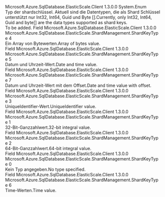 <Type Name="ShardKeyType" FullName="Microsoft.Azure.SqlDatabase.ElasticScale.ShardManagement.ShardKeyType">
  <TypeSignature Language="C#" Value="public enum ShardKeyType" />
  <TypeSignature Language="ILAsm" Value=".class public auto ansi sealed ShardKeyType extends System.Enum" />
  <TypeSignature Language="DocId" Value="T:Microsoft.Azure.SqlDatabase.ElasticScale.ShardManagement.ShardKeyType" />
  <TypeSignature Language="VB.NET" Value="Public Enum ShardKeyType" />
  <TypeSignature Language="F#" Value="type ShardKeyType = " />
  <AssemblyInfo>
    <AssemblyName>Microsoft.Azure.SqlDatabase.ElasticScale.Client</AssemblyName>
    <AssemblyVersion>1.3.0.0</AssemblyVersion>
  </AssemblyInfo>
  <Base>
    <BaseTypeName>System.Enum</BaseTypeName>
  </Base>
  <Docs>
    <summary>
            Typ der shardschlüssel. <span data-ttu-id="85927-102">Aktuell sind die Datentypen, die als Shard Schlüssel unterstützt nur Int32, Int64, Guid und Byte [].</span><span class="sxs-lookup"><span data-stu-id="85927-102">Currently, only Int32, Int64, Guid and byte[] are the data types supported as shard keys.</span></span>
            </summary>
    <remarks>To be added.</remarks>
  </Docs>
  <Members>
    <Member MemberName="Binary">
      <MemberSignature Language="C#" Value="Binary" />
      <MemberSignature Language="ILAsm" Value=".field public static literal valuetype Microsoft.Azure.SqlDatabase.ElasticScale.ShardManagement.ShardKeyType Binary = int32(4)" />
      <MemberSignature Language="DocId" Value="F:Microsoft.Azure.SqlDatabase.ElasticScale.ShardManagement.ShardKeyType.Binary" />
      <MemberSignature Language="VB.NET" Value="Binary" />
      <MemberSignature Language="F#" Value="Binary = 4" Usage="Microsoft.Azure.SqlDatabase.ElasticScale.ShardManagement.ShardKeyType.Binary" />
      <MemberType>Field</MemberType>
      <AssemblyInfo>
        <AssemblyName>Microsoft.Azure.SqlDatabase.ElasticScale.Client</AssemblyName>
        <AssemblyVersion>1.3.0.0</AssemblyVersion>
      </AssemblyInfo>
      <ReturnValue>
        <ReturnType>Microsoft.Azure.SqlDatabase.ElasticScale.ShardManagement.ShardKeyType</ReturnType>
      </ReturnValue>
      <MemberValue>4</MemberValue>
      <Docs>
        <summary>
            <span data-ttu-id="85927-103">Ein Array von Bytewerten.</span><span class="sxs-lookup"><span data-stu-id="85927-103">Array of bytes value.</span></span>
            </summary>
      </Docs>
    </Member>
    <Member MemberName="DateTime">
      <MemberSignature Language="C#" Value="DateTime" />
      <MemberSignature Language="ILAsm" Value=".field public static literal valuetype Microsoft.Azure.SqlDatabase.ElasticScale.ShardManagement.ShardKeyType DateTime = int32(5)" />
      <MemberSignature Language="DocId" Value="F:Microsoft.Azure.SqlDatabase.ElasticScale.ShardManagement.ShardKeyType.DateTime" />
      <MemberSignature Language="VB.NET" Value="DateTime" />
      <MemberSignature Language="F#" Value="DateTime = 5" Usage="Microsoft.Azure.SqlDatabase.ElasticScale.ShardManagement.ShardKeyType.DateTime" />
      <MemberType>Field</MemberType>
      <AssemblyInfo>
        <AssemblyName>Microsoft.Azure.SqlDatabase.ElasticScale.Client</AssemblyName>
        <AssemblyVersion>1.3.0.0</AssemblyVersion>
      </AssemblyInfo>
      <ReturnValue>
        <ReturnType>Microsoft.Azure.SqlDatabase.ElasticScale.ShardManagement.ShardKeyType</ReturnType>
      </ReturnValue>
      <MemberValue>5</MemberValue>
      <Docs>
        <summary>
            <span data-ttu-id="85927-104">Datum und Uhrzeit-Wert.</span><span class="sxs-lookup"><span data-stu-id="85927-104">Date and time value.</span></span>
            </summary>
      </Docs>
    </Member>
    <Member MemberName="DateTimeOffset">
      <MemberSignature Language="C#" Value="DateTimeOffset" />
      <MemberSignature Language="ILAsm" Value=".field public static literal valuetype Microsoft.Azure.SqlDatabase.ElasticScale.ShardManagement.ShardKeyType DateTimeOffset = int32(7)" />
      <MemberSignature Language="DocId" Value="F:Microsoft.Azure.SqlDatabase.ElasticScale.ShardManagement.ShardKeyType.DateTimeOffset" />
      <MemberSignature Language="VB.NET" Value="DateTimeOffset" />
      <MemberSignature Language="F#" Value="DateTimeOffset = 7" Usage="Microsoft.Azure.SqlDatabase.ElasticScale.ShardManagement.ShardKeyType.DateTimeOffset" />
      <MemberType>Field</MemberType>
      <AssemblyInfo>
        <AssemblyName>Microsoft.Azure.SqlDatabase.ElasticScale.Client</AssemblyName>
        <AssemblyVersion>1.3.0.0</AssemblyVersion>
      </AssemblyInfo>
      <ReturnValue>
        <ReturnType>Microsoft.Azure.SqlDatabase.ElasticScale.ShardManagement.ShardKeyType</ReturnType>
      </ReturnValue>
      <MemberValue>7</MemberValue>
      <Docs>
        <summary>
            <span data-ttu-id="85927-105">Datum und Uhrzeit-Wert mit dem Offset.</span><span class="sxs-lookup"><span data-stu-id="85927-105">Date and time value with offset.</span></span>
            </summary>
      </Docs>
    </Member>
    <Member MemberName="Guid">
      <MemberSignature Language="C#" Value="Guid" />
      <MemberSignature Language="ILAsm" Value=".field public static literal valuetype Microsoft.Azure.SqlDatabase.ElasticScale.ShardManagement.ShardKeyType Guid = int32(3)" />
      <MemberSignature Language="DocId" Value="F:Microsoft.Azure.SqlDatabase.ElasticScale.ShardManagement.ShardKeyType.Guid" />
      <MemberSignature Language="VB.NET" Value="Guid" />
      <MemberSignature Language="F#" Value="Guid = 3" Usage="Microsoft.Azure.SqlDatabase.ElasticScale.ShardManagement.ShardKeyType.Guid" />
      <MemberType>Field</MemberType>
      <AssemblyInfo>
        <AssemblyName>Microsoft.Azure.SqlDatabase.ElasticScale.Client</AssemblyName>
        <AssemblyVersion>1.3.0.0</AssemblyVersion>
      </AssemblyInfo>
      <ReturnValue>
        <ReturnType>Microsoft.Azure.SqlDatabase.ElasticScale.ShardManagement.ShardKeyType</ReturnType>
      </ReturnValue>
      <MemberValue>3</MemberValue>
      <Docs>
        <summary>
            <span data-ttu-id="85927-106">UniqueIdentifier-Wert.</span><span class="sxs-lookup"><span data-stu-id="85927-106">UniqueIdentifier value.</span></span>
            </summary>
      </Docs>
    </Member>
    <Member MemberName="Int32">
      <MemberSignature Language="C#" Value="Int32" />
      <MemberSignature Language="ILAsm" Value=".field public static literal valuetype Microsoft.Azure.SqlDatabase.ElasticScale.ShardManagement.ShardKeyType Int32 = int32(1)" />
      <MemberSignature Language="DocId" Value="F:Microsoft.Azure.SqlDatabase.ElasticScale.ShardManagement.ShardKeyType.Int32" />
      <MemberSignature Language="VB.NET" Value="Int32" />
      <MemberSignature Language="F#" Value="Int32 = 1" Usage="Microsoft.Azure.SqlDatabase.ElasticScale.ShardManagement.ShardKeyType.Int32" />
      <MemberType>Field</MemberType>
      <AssemblyInfo>
        <AssemblyName>Microsoft.Azure.SqlDatabase.ElasticScale.Client</AssemblyName>
        <AssemblyVersion>1.3.0.0</AssemblyVersion>
      </AssemblyInfo>
      <ReturnValue>
        <ReturnType>Microsoft.Azure.SqlDatabase.ElasticScale.ShardManagement.ShardKeyType</ReturnType>
      </ReturnValue>
      <MemberValue>1</MemberValue>
      <Docs>
        <summary>
            <span data-ttu-id="85927-107">32-Bit-Ganzzahlwert.</span><span class="sxs-lookup"><span data-stu-id="85927-107">32-bit integral value.</span></span>
            </summary>
      </Docs>
    </Member>
    <Member MemberName="Int64">
      <MemberSignature Language="C#" Value="Int64" />
      <MemberSignature Language="ILAsm" Value=".field public static literal valuetype Microsoft.Azure.SqlDatabase.ElasticScale.ShardManagement.ShardKeyType Int64 = int32(2)" />
      <MemberSignature Language="DocId" Value="F:Microsoft.Azure.SqlDatabase.ElasticScale.ShardManagement.ShardKeyType.Int64" />
      <MemberSignature Language="VB.NET" Value="Int64" />
      <MemberSignature Language="F#" Value="Int64 = 2" Usage="Microsoft.Azure.SqlDatabase.ElasticScale.ShardManagement.ShardKeyType.Int64" />
      <MemberType>Field</MemberType>
      <AssemblyInfo>
        <AssemblyName>Microsoft.Azure.SqlDatabase.ElasticScale.Client</AssemblyName>
        <AssemblyVersion>1.3.0.0</AssemblyVersion>
      </AssemblyInfo>
      <ReturnValue>
        <ReturnType>Microsoft.Azure.SqlDatabase.ElasticScale.ShardManagement.ShardKeyType</ReturnType>
      </ReturnValue>
      <MemberValue>2</MemberValue>
      <Docs>
        <summary>
            <span data-ttu-id="85927-108">64-Bit-Ganzzahlwert.</span><span class="sxs-lookup"><span data-stu-id="85927-108">64-bit integral value.</span></span>
            </summary>
      </Docs>
    </Member>
    <Member MemberName="None">
      <MemberSignature Language="C#" Value="None" />
      <MemberSignature Language="ILAsm" Value=".field public static literal valuetype Microsoft.Azure.SqlDatabase.ElasticScale.ShardManagement.ShardKeyType None = int32(0)" />
      <MemberSignature Language="DocId" Value="F:Microsoft.Azure.SqlDatabase.ElasticScale.ShardManagement.ShardKeyType.None" />
      <MemberSignature Language="VB.NET" Value="None" />
      <MemberSignature Language="F#" Value="None = 0" Usage="Microsoft.Azure.SqlDatabase.ElasticScale.ShardManagement.ShardKeyType.None" />
      <MemberType>Field</MemberType>
      <AssemblyInfo>
        <AssemblyName>Microsoft.Azure.SqlDatabase.ElasticScale.Client</AssemblyName>
        <AssemblyVersion>1.3.0.0</AssemblyVersion>
      </AssemblyInfo>
      <ReturnValue>
        <ReturnType>Microsoft.Azure.SqlDatabase.ElasticScale.ShardManagement.ShardKeyType</ReturnType>
      </ReturnValue>
      <MemberValue>0</MemberValue>
      <Docs>
        <summary>
            <span data-ttu-id="85927-109">Kein Typ angegeben.</span><span class="sxs-lookup"><span data-stu-id="85927-109">No type specified.</span></span>
            </summary>
      </Docs>
    </Member>
    <Member MemberName="TimeSpan">
      <MemberSignature Language="C#" Value="TimeSpan" />
      <MemberSignature Language="ILAsm" Value=".field public static literal valuetype Microsoft.Azure.SqlDatabase.ElasticScale.ShardManagement.ShardKeyType TimeSpan = int32(6)" />
      <MemberSignature Language="DocId" Value="F:Microsoft.Azure.SqlDatabase.ElasticScale.ShardManagement.ShardKeyType.TimeSpan" />
      <MemberSignature Language="VB.NET" Value="TimeSpan" />
      <MemberSignature Language="F#" Value="TimeSpan = 6" Usage="Microsoft.Azure.SqlDatabase.ElasticScale.ShardManagement.ShardKeyType.TimeSpan" />
      <MemberType>Field</MemberType>
      <AssemblyInfo>
        <AssemblyName>Microsoft.Azure.SqlDatabase.ElasticScale.Client</AssemblyName>
        <AssemblyVersion>1.3.0.0</AssemblyVersion>
      </AssemblyInfo>
      <ReturnValue>
        <ReturnType>Microsoft.Azure.SqlDatabase.ElasticScale.ShardManagement.ShardKeyType</ReturnType>
      </ReturnValue>
      <MemberValue>6</MemberValue>
      <Docs>
        <summary>
            <span data-ttu-id="85927-110">Time-Werten.</span><span class="sxs-lookup"><span data-stu-id="85927-110">Time value.</span></span>
            </summary>
      </Docs>
    </Member>
  </Members>
</Type>